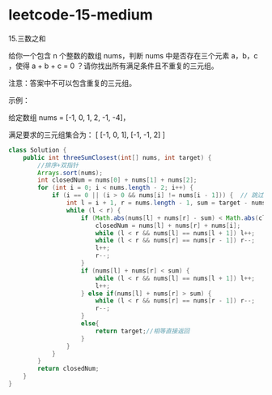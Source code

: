 

# leetcode-15-medium

15.三数之和

给你一个包含 n 个整数的数组 nums，判断 nums 中是否存在三个元素 a，b，c ，使得 a + b + c = 0 ？请你找出所有满足条件且不重复的三元组。

注意：答案中不可以包含重复的三元组。

 

示例：

给定数组 nums = [-1, 0, 1, 2, -1, -4]，

满足要求的三元组集合为：
[
  [-1, 0, 1],
  [-1, -1, 2]
]



```java
class Solution {
    public int threeSumClosest(int[] nums, int target) {
        //排序+双指针
        Arrays.sort(nums);
 	    int closedNum = nums[0] + nums[1] + nums[2];
        for (int i = 0; i < nums.length - 2; i++) {
            if (i == 0 || (i > 0 && nums[i] != nums[i - 1])) {  // 跳过重复的答案
                int l = i + 1, r = nums.length - 1, sum = target - nums[i];
                while (l < r) {
                    if (Math.abs(nums[l] + nums[r] - sum) < Math.abs(closedNum-target)) {
                        closedNum = nums[l] + nums[r] + nums[i];
                        while (l < r && nums[l] == nums[l + 1]) l++;
                        while (l < r && nums[r] == nums[r - 1]) r--;
                        l++;
                        r--;
                    }
                    if (nums[l] + nums[r] < sum) {
                        while (l < r && nums[l] == nums[l + 1]) l++;  
                        l++;
                    } else if(nums[l] + nums[r] > sum) {
                        while (l < r && nums[r] == nums[r - 1]) r--;
                        r--;
                    }
                    else{
                        return target;//相等直接返回
                    }
                }
            }
        }
        return closedNum;
    }
}
```

